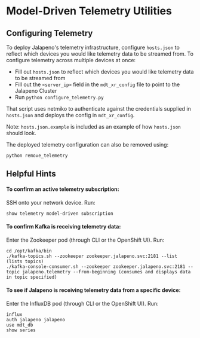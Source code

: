 # Model-Driven Telemetry Utilities

## Configuring Telemetry

To deploy Jalapeno's telemetry infrastructure, configure `hosts.json` to reflect which devices you would like telemetry data to be streamed from.
To configure telemetry across multiple devices at once:
* Fill out `hosts.json` to reflect which devices you would like telemetry data to be streamed from
* Fill out the `<server_ip>` field in the `mdt_xr_config` file to point to the Jalapeno Cluster
* Run `python configure_telemetry.py`

That script uses netmiko to authenticate against the credentials supplied in `hosts.json` and deploys the config in `mdt_xr_config`.

Note: `hosts.json.example` is included as an example of how `hosts.json` should look.

The deployed telemetry configuration can also be removed using:
```
python remove_telemetry
```

## Helpful Hints

#### To confirm an active telemetry subscription: 
SSH onto your network device. Run:
```
show telemetry model-driven subscription
```

#### To confirm Kafka is receiving telemetry data: 
Enter the Zookeeper pod (through CLI or the OpenShift UI). Run:
```
cd /opt/kafka/bin
./kafka-topics.sh --zookeeper zookeeper.jalapeno.svc:2181 --list (lists topics)
./kafka-console-consumer.sh --zookeeper zookeeper.jalapeno.svc:2181 --topic jalapeno.telemetry --from-beginning (consumes and displays data in topic specified)
```

#### To see if Jalapeno is receiving telemetry data from a specific device:
Enter the InfluxDB pod (through CLI or the OpenShift UI). Run:
```
influx
auth jalapeno jalapeno
use mdt_db
show series
```
